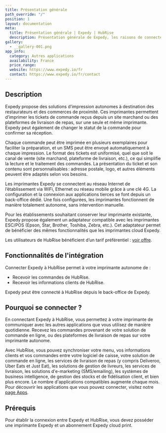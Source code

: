 ```yaml
---
title: Présentation générale
path_override: "/"
position: 1
layout: documentation
meta:
  title: Présentation générale | Expedy | HubRise
  description: Présentation générale de Expedy, les raisons de connecter votre imprimante autonome à HubRise et fonctionnalités de l'intégration avec HubRise.
gallery:
  - __gallery-001.png
app_info:
  category: Autres applications
  availability: France
  price_range:
  website: https://www.expedy.io/fr
  contact: https://www.expedy.io/fr/contact
---
```


## Description

Expedy propose des solutions d’impression autonomes à destination des restaurateurs et des commerces de proximité.
Ces imprimantes permettent d’imprimer les tickets de commande reçus depuis un site marchand ou des plateformes de livraison de repas, sur une seule et même imprimante. Expedy peut également de changer le statut de la commande pour confirmer sa réception. 

Chaque commande peut être imprimée en plusieurs exemplaires pour faciliter la préparation, et un SMS peut être envoyé automatiquement à chaque impression.
Le format des tickets est uniformisé, quel que soit le canal de vente (site marchand, plateforme de livraison, etc.), ce qui simplifie la lecture et le traitement des commandes.
La présentation du ticket et son contenu sont personnalisables : adresse postale, logo, et autres éléments peuvent être adaptés selon vos besoins.

Les imprimantes Expedy se connectent au réseau Internet de l’établissement via WiFi, Ethernet ou réseau mobile grâce à une clé 4G.
La configuration et la connexion aux applications tierces se font depuis un back-office dédié.
Une fois configurées, les imprimantes fonctionnent de manière totalement autonome, sans intervention manuelle. 

Pour les établissements souhaitant conserver leur imprimante existante, Expedy propose également un adaptateur compatible avec les imprimantes ESC/POS (Epson, Star, Brother, Toshiba, Zebra, etc.).
Cet adaptateur permet de bénéficier des mêmes fonctionnalités que les imprimantes cloud Expedy.

Les utilisateurs de HubRise bénéficient d’un tarif préférentiel : [voir offre](https://www.expedy.io/fr/cloudprint/partenaires/hubrise).

## Fonctionnalités de l'intégration

Connecter Expedy à HubRise permet à votre imprimante autonome de :

- Recevoir les commandes de HubRise.
- Recevoir les informations clients de HubRise.

Expedy peut être connecté à HubRise depuis le back-office de Expedy.

## Pourquoi se connecter ?

En connectant Expedy à HubRise, vous permettez à votre imprimante de communiquer avec les autres applications que vous utilisez de manière quotidienne. Recevez les commandes provenant de votre solution de commande en ligne, ou des plateformes de livraison de repas sur votre imprimante autonome.

Avec HubRise, vous pouvez synchroniser votre menu, vos informations clients et vos commandes entre votre logiciel de caisse, votre solution de commande en ligne, les services de livraison de repas (y compris Deliveroo, Uber Eats et Just Eat), les solutions de gestion de livreurs, les services de livraison, les solutions d'e-marketing (SMS/emailing), les systèmes de business intelligence, de gestion des stocks et de fidélisation client, et bien plus encore. Le nombre d'applications compatibles augmente chaque mois. Pour découvrir les applications que vous pouvez connecter, visitez notre [page Apps](/apps).

## Prérequis

Pour établir la connexion entre Expedy et HubRise, vous devez posséder une imprimante Expedy et un abonnement Expedy cloud print. 
